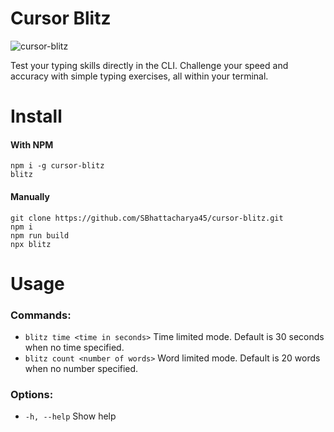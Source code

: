 # Cursor Blitz

![cursor-blitz](https://i.ibb.co/L1yGYfC/a.png)

Test your typing skills directly in the CLI. Challenge your speed and accuracy with simple typing exercises, all within your terminal.

# Install

#### With NPM
```
npm i -g cursor-blitz
blitz
```
#### Manually
```
git clone https://github.com/SBhattacharya45/cursor-blitz.git
npm i
npm run build
npx blitz
```

# Usage
### Commands:
- `blitz time <time in seconds>` Time limited mode. Default is 30 seconds when no time specified.
- `blitz count <number of words>` Word limited mode. Default is 20 words when no number specified.
### Options:
- `-h, --help`  Show help
